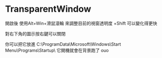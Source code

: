 # TransparentWindow

開啟後 使用Alt+Win+滑鼠滾輪 來調整目前的視窗透明度
+Shift 可以變化得更快

對右下角的圖示按右鍵可以關閉

你可以把它放進 C:\ProgramData\Microsoft\Windows\Start Menu\Programs\Startup\ 它開機就會在背景跑了 ouo
